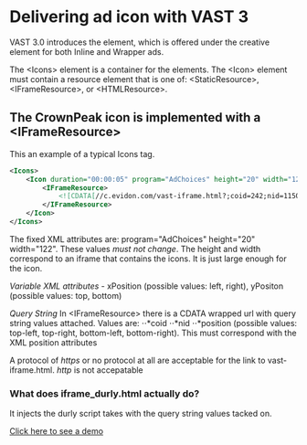 # Delivering ad icon with VAST 3

VAST 3.0 introduces the <Icons> element, which is offered under the <Linear> creative element for both Inline and Wrapper ads.

The \<Icons\> element is a container for the <Icon> elements. The \<Icon\> element must contain a resource element that is one of: \<StaticResource\>, \<IFrameResource\>, or \<HTMLResource\>.

## The CrownPeak icon is implemented with a \<IFrameResource\>

This an example of a typical Icons tag.

```xml
<Icons>
    <Icon duration="00:00:05" program="AdChoices" height="20" width="122" xPosition="right" yPosition="0">
        <IFrameResource>
            <![CDATA[//c.evidon.com/vast-iframe.html?;coid=242;nid=115053;position=top-right]]>
        </IFrameResource>
    </Icon>
</Icons>
```

The fixed XML attributes are: program="AdChoices" height="20" width="122". These values *must not change*. The height and width correspond to an iframe that contains the icons.  It is just large enough for the icon.

*Variable XML attributes* - xPosition (possible values: left, right), yPositon (possible values: top, bottom)

*Query String*
In \<IFrameResource\> there is a CDATA wrapped url with query string values attached. Values are:
⋅⋅*coid
⋅⋅*nid
⋅⋅*position (possible values: top-left, top-right, bottom-left, bottom-right).  This must correspond with the XML position attributes

A protocol of _https_ or no protocol at all are acceptable for the link to vast-iframe.html. _http_ is not accepatable

### What does iframe_durly.html actually do?

It injects the durly script takes with the  query string values tacked on.

[Click here to see a demo][demo]

[demo]:https://mconnor.github.io/testVast/c.evidon.tag.test.html

[VAST3]: https://www.iab.com/wp-content/uploads/2015/06/VASTv3_0.pdf